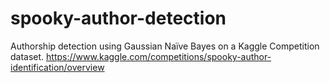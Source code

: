 # spooky-author-detection
Authorship detection using Gaussian Naïve Bayes on a Kaggle Competition dataset. https://www.kaggle.com/competitions/spooky-author-identification/overview
